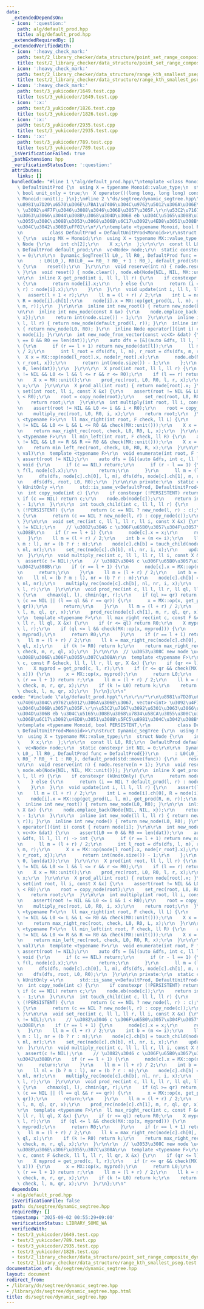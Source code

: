 ```yaml
---
data:
  _extendedDependsOn:
  - icon: ':question:'
    path: alg/default_prod.hpp
    title: alg/default_prod.hpp
  _extendedRequiredBy: []
  _extendedVerifiedWith:
  - icon: ':heavy_check_mark:'
    path: test/2_library_checker/data_structure/point_set_range_composite_dynamic.test.cpp
    title: test/2_library_checker/data_structure/point_set_range_composite_dynamic.test.cpp
  - icon: ':heavy_check_mark:'
    path: test/2_library_checker/data_structure/range_kth_smallest_pseg.test.cpp
    title: test/2_library_checker/data_structure/range_kth_smallest_pseg.test.cpp
  - icon: ':heavy_check_mark:'
    path: test/3_yukicoder/1649.test.cpp
    title: test/3_yukicoder/1649.test.cpp
  - icon: ':x:'
    path: test/3_yukicoder/1826.test.cpp
    title: test/3_yukicoder/1826.test.cpp
  - icon: ':x:'
    path: test/3_yukicoder/2935.test.cpp
    title: test/3_yukicoder/2935.test.cpp
  - icon: ':x:'
    path: test/3_yukicoder/789.test.cpp
    title: test/3_yukicoder/789.test.cpp
  _isVerificationFailed: true
  _pathExtension: hpp
  _verificationStatusIcon: ':question:'
  attributes:
    links: []
  bundledCode: "#line 1 \"alg/default_prod.hpp\"\ntemplate <class Monoid>\nstruct\
    \ DefaultUnitProd {\n  using X = typename Monoid::value_type;\n  static constexpr\
    \ bool unit_only = true;\n  X operator()(long long, long long) const { return\
    \ Monoid::unit(); }\n};\n#line 2 \"ds/segtree/dynamic_segtree.hpp\"\n\r\n/*\r\n\
    \u8981\u7D20\u6570\u306E\u7BA1\u7406\u304C\u9762\u5012\u306A\u306E\u3067, vector<int>\
    \ \u3092\u4F7F\u3046\u3088\u3046\u306B\u3057\u305F.\r\n\u53C2\u7167\u3092\u6301\
    \u3063\u3066\u3044\u308B\u3068\u304D\u306B eb \u304C\u5165\u308B\u3068\u7834\u58CA\
    \u3055\u308C\u308B\u3053\u3068\u306B\u6C17\u3092\u4ED8\u3051\u308B\u5FC5\u8981\
    \u304C\u3042\u308B\uFF01\r\n*/\r\ntemplate <typename Monoid, bool PERSISTENT,\r\
    \n          class DefaultProd = DefaultUnitProd<Monoid>>\r\nstruct Dynamic_SegTree\
    \ {\r\n  using MX = Monoid;\r\n  using X = typename MX::value_type;\r\n  struct\
    \ Node {\r\n    int ch[2];\r\n    X x;\r\n  };\r\n\r\n  const ll L0, R0;\r\n \
    \ DefaultProd default_prod;\r\n  vc<Node> node;\r\n  static constexpr int NIL\
    \ = 0;\r\n\r\n  Dynamic_SegTree(ll L0_, ll R0_, DefaultProd func = DefaultProd{})\r\
    \n      : L0(L0_), R0(L0_ == R0_ ? R0_ + 1 : R0_), default_prod(std::move(func))\
    \ {\r\n    reset();\r\n  }\r\n\r\n  void reserve(int n) { node.reserve(n + 1);\
    \ }\r\n  void reset() { node.clear(), node.eb(Node{NIL, NIL, MX::unit()}); }\r\
    \n\r\n  inline X get_prod(int i, ll l, ll r) {\r\n    if constexpr (kUnitOnly)\
    \ {\r\n      return node[i].x;\r\n    } else {\r\n      return (i == NIL ? default_prod(l,\
    \ r) : node[i].x);\r\n    }\r\n  }\r\n  void update(int i, ll l, ll r) {\r\n \
    \   assert(l + 1 < r);\r\n    ll m = (l + r) / 2;\r\n    int L = node[i].ch[0],\
    \ R = node[i].ch[1];\r\n    node[i].x = MX::op(get_prod(L, l, m), get_prod(R,\
    \ m, r));\r\n  }\r\n\r\n  inline int new_root() { return new_node(L0, R0); }\r\
    \n\r\n  inline int new_node(const X &x) {\r\n    node.emplace_back(Node{NIL, NIL,\
    \ x});\r\n    return int(node.size()) - 1;\r\n  }\r\n\r\n  inline int new_node(ll\
    \ l, ll r) { return new_node(default_prod(l, r)); }\r\n  inline int new_node()\
    \ { return new_node(L0, R0); }\r\n  inline Node operator[](int i) const { return\
    \ node[i]; }\r\n\r\n  int new_node_from_vector(const vc<X> &dat) {\r\n    assert(L0\
    \ == 0 && R0 == len(dat));\r\n    auto dfs = [&](auto &dfs, ll l, ll r) -> int\
    \ {\r\n      if (r == l + 1) return new_node(dat[l]);\r\n      ll m = (l + r)\
    \ / 2;\r\n      int l_root = dfs(dfs, l, m), r_root = dfs(dfs, m, r);\r\n    \
    \  X x = MX::op(node[l_root].x, node[r_root].x);\r\n      node.eb(Node{l_root,\
    \ r_root, x});\r\n      return int(node.size()) - 1;\r\n    };\r\n    return dfs(dfs,\
    \ 0, len(dat));\r\n  }\r\n\r\n  X prod(int root, ll l, ll r) {\r\n    assert(root\
    \ != NIL && L0 <= l && l <= r && r <= R0);\r\n    if (l == r) return MX::unit();\r\
    \n    X x = MX::unit();\r\n    prod_rec(root, L0, R0, l, r, x);\r\n    return\
    \ x;\r\n  }\r\n\r\n  X prod_all(int root) { return node[root].x; }\r\n\r\n  int\
    \ set(int root, ll i, const X &x) {\r\n    assert(root != NIL && L0 <= i && i\
    \ < R0);\r\n    root = copy_node(root);\r\n    set_rec(root, L0, R0, i, x);\r\n\
    \    return root;\r\n  }\r\n\r\n  int multiply(int root, ll i, const X &x) {\r\
    \n    assert(root != NIL && L0 <= i && i < R0);\r\n    root = copy_node(root);\r\
    \n    multiply_rec(root, L0, R0, i, x);\r\n    return root;\r\n  }\r\n\r\n  template\
    \ <typename F>\r\n  ll max_right(int root, F check, ll L) {\r\n    assert(root\
    \ != NIL && L0 <= L && L <= R0 && check(MX::unit()));\r\n    X x = MX::unit();\r\
    \n    return max_right_rec(root, check, L0, R0, L, x);\r\n  }\r\n\r\n  template\
    \ <typename F>\r\n  ll min_left(int root, F check, ll R) {\r\n    assert(root\
    \ != NIL && L0 <= R && R <= R0 && check(MX::unit()));\r\n    X x = MX::unit();\r\
    \n    return min_left_rec(root, check, L0, R0, R, x);\r\n  }\r\n\r\n  // (idx,\
    \ val)\r\n  template <typename F>\r\n  void enumerate(int root, F f) {\r\n   \
    \ assert(root != NIL);\r\n    auto dfs = [&](auto &dfs, int c, ll l, ll r) ->\
    \ void {\r\n      if (c == NIL) return;\r\n      if (r - l == 1) {\r\n       \
    \ f(l, node[c].x);\r\n        return;\r\n      }\r\n      ll m = (l + r) / 2;\r\
    \n      dfs(dfs, node[c].ch[0], l, m), dfs(dfs, node[c].ch[1], m, r);\r\n    };\r\
    \n    dfs(dfs, root, L0, R0);\r\n  }\r\n\r\n private:\r\n  static constexpr bool\
    \ kUnitOnly =\r\n      std::is_same_v<DefaultProd, DefaultUnitProd<Monoid>>;\r\
    \n  int copy_node(int c) {\r\n    if constexpr (!PERSISTENT) return c;\r\n   \
    \ if (c == NIL) return c;\r\n    node.eb(node[c]);\r\n    return int(node.size())\
    \ - 1;\r\n  }\r\n\r\n  int touch_child(int c, ll l, ll r) {\r\n    if constexpr\
    \ (!PERSISTENT) {\r\n      return (c == NIL ? new_node(l, r) : c);\r\n    } else\
    \ {\r\n      return (c == NIL ? new_node(l, r) : copy_node(c));\r\n    }\r\n \
    \ }\r\n\r\n  void set_rec(int c, ll l, ll r, ll i, const X &x) {\r\n    assert(c\
    \ != NIL);\r\n    // \u3082\u3046 c \u306F\u65B0\u3057\u304F\u3057\u3066\u3042\
    \u308B\r\n    if (r == l + 1) {\r\n      node[c].x = x;\r\n      return;\r\n \
    \   }\r\n    ll m = (l + r) / 2;\r\n    int b = (m <= i);\r\n    ll nl = (b ?\
    \ m : l), nr = (b ? r : m);\r\n    node[c].ch[b] = touch_child(node[c].ch[b],\
    \ nl, nr);\r\n    set_rec(node[c].ch[b], nl, nr, i, x);\r\n    update(c, l, r);\r\
    \n  }\r\n\r\n  void multiply_rec(int c, ll l, ll r, ll i, const X &x) {\r\n  \
    \  assert(c != NIL);\r\n    // \u3082\u3046 c \u306F\u65B0\u3057\u304F\u3057\u3066\
    \u3042\u308B\r\n    if (r == l + 1) {\r\n      node[c].x = MX::op(node[c].x, x);\r\
    \n      return;\r\n    }\r\n    ll m = (l + r) / 2;\r\n    int b = (m <= i);\r\
    \n    ll nl = (b ? m : l), nr = (b ? r : m);\r\n    node[c].ch[b] = touch_child(node[c].ch[b],\
    \ nl, nr);\r\n    multiply_rec(node[c].ch[b], nl, nr, i, x);\r\n    update(c,\
    \ l, r);\r\n  }\r\n\r\n  void prod_rec(int c, ll l, ll r, ll ql, ll qr, X &x)\
    \ {\r\n    chmax(ql, l), chmin(qr, r);\r\n    if (ql >= qr) return;\r\n    if\
    \ (c == NIL || (l == ql && r == qr)) {\r\n      x = MX::op(x, get_prod(c, ql,\
    \ qr));\r\n      return;\r\n    }\r\n    ll m = (l + r) / 2;\r\n    prod_rec(node[c].ch[0],\
    \ l, m, ql, qr, x);\r\n    prod_rec(node[c].ch[1], m, r, ql, qr, x);\r\n  }\r\n\
    \r\n  template <typename F>\r\n  ll max_right_rec(int c, const F &check, ll l,\
    \ ll r, ll ql, X &x) {\r\n    if (r <= ql) return R0;\r\n    X myprod = get_prod(c,\
    \ l, r);\r\n    if (ql <= l && check(MX::op(x, myprod))) {\r\n      x = MX::op(x,\
    \ myprod);\r\n      return R0;\r\n    }\r\n    if (r == l + 1) return l;\r\n \
    \   ll m = (l + r) / 2;\r\n    ll k = max_right_rec(node[c].ch[0], check, l, m,\
    \ ql, x);\r\n    if (k != R0) return k;\r\n    return max_right_rec(node[c].ch[1],\
    \ check, m, r, ql, x);\r\n  }\r\n\r\n  // \u3053\u308C new node \u4F5C\u3063\u3066\
    \u308B\u306E\u306F\u3055\u307C\u308A\r\n  template <typename F>\r\n  ll min_left_rec(int\
    \ c, const F &check, ll l, ll r, ll qr, X &x) {\r\n    if (qr <= l) return L0;\r\
    \n    X myprod = get_prod(c, l, r);\r\n    if (r <= qr && check(MX::op(myprod,\
    \ x))) {\r\n      x = MX::op(x, myprod);\r\n      return L0;\r\n    }\r\n    if\
    \ (r == l + 1) return r;\r\n    ll m = (l + r) / 2;\r\n    ll k = min_left_rec(node[c].ch[1],\
    \ check, m, r, qr, x);\r\n    if (k != L0) return k;\r\n    return min_left_rec(node[c].ch[0],\
    \ check, l, m, qr, x);\r\n  }\r\n};\r\n"
  code: "#include \"alg/default_prod.hpp\"\r\n\r\n/*\r\n\u8981\u7D20\u6570\u306E\u7BA1\
    \u7406\u304C\u9762\u5012\u306A\u306E\u3067, vector<int> \u3092\u4F7F\u3046\u3088\
    \u3046\u306B\u3057\u305F.\r\n\u53C2\u7167\u3092\u6301\u3063\u3066\u3044\u308B\u3068\
    \u304D\u306B eb \u304C\u5165\u308B\u3068\u7834\u58CA\u3055\u308C\u308B\u3053\u3068\
    \u306B\u6C17\u3092\u4ED8\u3051\u308B\u5FC5\u8981\u304C\u3042\u308B\uFF01\r\n*/\r\
    \ntemplate <typename Monoid, bool PERSISTENT,\r\n          class DefaultProd =\
    \ DefaultUnitProd<Monoid>>\r\nstruct Dynamic_SegTree {\r\n  using MX = Monoid;\r\
    \n  using X = typename MX::value_type;\r\n  struct Node {\r\n    int ch[2];\r\n\
    \    X x;\r\n  };\r\n\r\n  const ll L0, R0;\r\n  DefaultProd default_prod;\r\n\
    \  vc<Node> node;\r\n  static constexpr int NIL = 0;\r\n\r\n  Dynamic_SegTree(ll\
    \ L0_, ll R0_, DefaultProd func = DefaultProd{})\r\n      : L0(L0_), R0(L0_ ==\
    \ R0_ ? R0_ + 1 : R0_), default_prod(std::move(func)) {\r\n    reset();\r\n  }\r\
    \n\r\n  void reserve(int n) { node.reserve(n + 1); }\r\n  void reset() { node.clear(),\
    \ node.eb(Node{NIL, NIL, MX::unit()}); }\r\n\r\n  inline X get_prod(int i, ll\
    \ l, ll r) {\r\n    if constexpr (kUnitOnly) {\r\n      return node[i].x;\r\n\
    \    } else {\r\n      return (i == NIL ? default_prod(l, r) : node[i].x);\r\n\
    \    }\r\n  }\r\n  void update(int i, ll l, ll r) {\r\n    assert(l + 1 < r);\r\
    \n    ll m = (l + r) / 2;\r\n    int L = node[i].ch[0], R = node[i].ch[1];\r\n\
    \    node[i].x = MX::op(get_prod(L, l, m), get_prod(R, m, r));\r\n  }\r\n\r\n\
    \  inline int new_root() { return new_node(L0, R0); }\r\n\r\n  inline int new_node(const\
    \ X &x) {\r\n    node.emplace_back(Node{NIL, NIL, x});\r\n    return int(node.size())\
    \ - 1;\r\n  }\r\n\r\n  inline int new_node(ll l, ll r) { return new_node(default_prod(l,\
    \ r)); }\r\n  inline int new_node() { return new_node(L0, R0); }\r\n  inline Node\
    \ operator[](int i) const { return node[i]; }\r\n\r\n  int new_node_from_vector(const\
    \ vc<X> &dat) {\r\n    assert(L0 == 0 && R0 == len(dat));\r\n    auto dfs = [&](auto\
    \ &dfs, ll l, ll r) -> int {\r\n      if (r == l + 1) return new_node(dat[l]);\r\
    \n      ll m = (l + r) / 2;\r\n      int l_root = dfs(dfs, l, m), r_root = dfs(dfs,\
    \ m, r);\r\n      X x = MX::op(node[l_root].x, node[r_root].x);\r\n      node.eb(Node{l_root,\
    \ r_root, x});\r\n      return int(node.size()) - 1;\r\n    };\r\n    return dfs(dfs,\
    \ 0, len(dat));\r\n  }\r\n\r\n  X prod(int root, ll l, ll r) {\r\n    assert(root\
    \ != NIL && L0 <= l && l <= r && r <= R0);\r\n    if (l == r) return MX::unit();\r\
    \n    X x = MX::unit();\r\n    prod_rec(root, L0, R0, l, r, x);\r\n    return\
    \ x;\r\n  }\r\n\r\n  X prod_all(int root) { return node[root].x; }\r\n\r\n  int\
    \ set(int root, ll i, const X &x) {\r\n    assert(root != NIL && L0 <= i && i\
    \ < R0);\r\n    root = copy_node(root);\r\n    set_rec(root, L0, R0, i, x);\r\n\
    \    return root;\r\n  }\r\n\r\n  int multiply(int root, ll i, const X &x) {\r\
    \n    assert(root != NIL && L0 <= i && i < R0);\r\n    root = copy_node(root);\r\
    \n    multiply_rec(root, L0, R0, i, x);\r\n    return root;\r\n  }\r\n\r\n  template\
    \ <typename F>\r\n  ll max_right(int root, F check, ll L) {\r\n    assert(root\
    \ != NIL && L0 <= L && L <= R0 && check(MX::unit()));\r\n    X x = MX::unit();\r\
    \n    return max_right_rec(root, check, L0, R0, L, x);\r\n  }\r\n\r\n  template\
    \ <typename F>\r\n  ll min_left(int root, F check, ll R) {\r\n    assert(root\
    \ != NIL && L0 <= R && R <= R0 && check(MX::unit()));\r\n    X x = MX::unit();\r\
    \n    return min_left_rec(root, check, L0, R0, R, x);\r\n  }\r\n\r\n  // (idx,\
    \ val)\r\n  template <typename F>\r\n  void enumerate(int root, F f) {\r\n   \
    \ assert(root != NIL);\r\n    auto dfs = [&](auto &dfs, int c, ll l, ll r) ->\
    \ void {\r\n      if (c == NIL) return;\r\n      if (r - l == 1) {\r\n       \
    \ f(l, node[c].x);\r\n        return;\r\n      }\r\n      ll m = (l + r) / 2;\r\
    \n      dfs(dfs, node[c].ch[0], l, m), dfs(dfs, node[c].ch[1], m, r);\r\n    };\r\
    \n    dfs(dfs, root, L0, R0);\r\n  }\r\n\r\n private:\r\n  static constexpr bool\
    \ kUnitOnly =\r\n      std::is_same_v<DefaultProd, DefaultUnitProd<Monoid>>;\r\
    \n  int copy_node(int c) {\r\n    if constexpr (!PERSISTENT) return c;\r\n   \
    \ if (c == NIL) return c;\r\n    node.eb(node[c]);\r\n    return int(node.size())\
    \ - 1;\r\n  }\r\n\r\n  int touch_child(int c, ll l, ll r) {\r\n    if constexpr\
    \ (!PERSISTENT) {\r\n      return (c == NIL ? new_node(l, r) : c);\r\n    } else\
    \ {\r\n      return (c == NIL ? new_node(l, r) : copy_node(c));\r\n    }\r\n \
    \ }\r\n\r\n  void set_rec(int c, ll l, ll r, ll i, const X &x) {\r\n    assert(c\
    \ != NIL);\r\n    // \u3082\u3046 c \u306F\u65B0\u3057\u304F\u3057\u3066\u3042\
    \u308B\r\n    if (r == l + 1) {\r\n      node[c].x = x;\r\n      return;\r\n \
    \   }\r\n    ll m = (l + r) / 2;\r\n    int b = (m <= i);\r\n    ll nl = (b ?\
    \ m : l), nr = (b ? r : m);\r\n    node[c].ch[b] = touch_child(node[c].ch[b],\
    \ nl, nr);\r\n    set_rec(node[c].ch[b], nl, nr, i, x);\r\n    update(c, l, r);\r\
    \n  }\r\n\r\n  void multiply_rec(int c, ll l, ll r, ll i, const X &x) {\r\n  \
    \  assert(c != NIL);\r\n    // \u3082\u3046 c \u306F\u65B0\u3057\u304F\u3057\u3066\
    \u3042\u308B\r\n    if (r == l + 1) {\r\n      node[c].x = MX::op(node[c].x, x);\r\
    \n      return;\r\n    }\r\n    ll m = (l + r) / 2;\r\n    int b = (m <= i);\r\
    \n    ll nl = (b ? m : l), nr = (b ? r : m);\r\n    node[c].ch[b] = touch_child(node[c].ch[b],\
    \ nl, nr);\r\n    multiply_rec(node[c].ch[b], nl, nr, i, x);\r\n    update(c,\
    \ l, r);\r\n  }\r\n\r\n  void prod_rec(int c, ll l, ll r, ll ql, ll qr, X &x)\
    \ {\r\n    chmax(ql, l), chmin(qr, r);\r\n    if (ql >= qr) return;\r\n    if\
    \ (c == NIL || (l == ql && r == qr)) {\r\n      x = MX::op(x, get_prod(c, ql,\
    \ qr));\r\n      return;\r\n    }\r\n    ll m = (l + r) / 2;\r\n    prod_rec(node[c].ch[0],\
    \ l, m, ql, qr, x);\r\n    prod_rec(node[c].ch[1], m, r, ql, qr, x);\r\n  }\r\n\
    \r\n  template <typename F>\r\n  ll max_right_rec(int c, const F &check, ll l,\
    \ ll r, ll ql, X &x) {\r\n    if (r <= ql) return R0;\r\n    X myprod = get_prod(c,\
    \ l, r);\r\n    if (ql <= l && check(MX::op(x, myprod))) {\r\n      x = MX::op(x,\
    \ myprod);\r\n      return R0;\r\n    }\r\n    if (r == l + 1) return l;\r\n \
    \   ll m = (l + r) / 2;\r\n    ll k = max_right_rec(node[c].ch[0], check, l, m,\
    \ ql, x);\r\n    if (k != R0) return k;\r\n    return max_right_rec(node[c].ch[1],\
    \ check, m, r, ql, x);\r\n  }\r\n\r\n  // \u3053\u308C new node \u4F5C\u3063\u3066\
    \u308B\u306E\u306F\u3055\u307C\u308A\r\n  template <typename F>\r\n  ll min_left_rec(int\
    \ c, const F &check, ll l, ll r, ll qr, X &x) {\r\n    if (qr <= l) return L0;\r\
    \n    X myprod = get_prod(c, l, r);\r\n    if (r <= qr && check(MX::op(myprod,\
    \ x))) {\r\n      x = MX::op(x, myprod);\r\n      return L0;\r\n    }\r\n    if\
    \ (r == l + 1) return r;\r\n    ll m = (l + r) / 2;\r\n    ll k = min_left_rec(node[c].ch[1],\
    \ check, m, r, qr, x);\r\n    if (k != L0) return k;\r\n    return min_left_rec(node[c].ch[0],\
    \ check, l, m, qr, x);\r\n  }\r\n};\r\n"
  dependsOn:
  - alg/default_prod.hpp
  isVerificationFile: false
  path: ds/segtree/dynamic_segtree.hpp
  requiredBy: []
  timestamp: '2025-09-02 00:55:29+09:00'
  verificationStatus: LIBRARY_SOME_WA
  verifiedWith:
  - test/3_yukicoder/1649.test.cpp
  - test/3_yukicoder/789.test.cpp
  - test/3_yukicoder/2935.test.cpp
  - test/3_yukicoder/1826.test.cpp
  - test/2_library_checker/data_structure/point_set_range_composite_dynamic.test.cpp
  - test/2_library_checker/data_structure/range_kth_smallest_pseg.test.cpp
documentation_of: ds/segtree/dynamic_segtree.hpp
layout: document
redirect_from:
- /library/ds/segtree/dynamic_segtree.hpp
- /library/ds/segtree/dynamic_segtree.hpp.html
title: ds/segtree/dynamic_segtree.hpp
---
```

